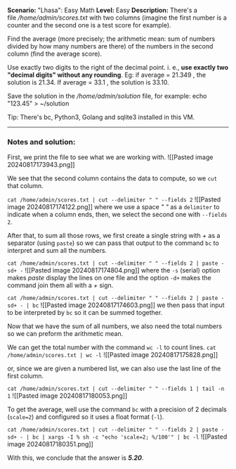 **Scenario:** "Lhasa": Easy Math
**Level:** Easy
**Description:** There's a file _/home/admin/scores.txt_ with two columns (imagine the first number is a counter and the second one is a test score for example).  
  
Find the average (more precisely; the arithmetic mean: sum of numbers divided by how many numbers are there) of the numbers in the second column (find the average score).  
  
Use exactly two digits to the right of the decimal point. i. e., **use exactly two "decimal digits" without any rounding**. Eg: if average = 21.349 , the solution is 21.34. If average = 33.1 , the solution is 33.10.  
  
Save the solution in the _/home/admin/solution_ file, for example: echo "123.45" > ~/solution  
  
Tip: There's bc, Python3, Golang and sqlite3 installed in this VM.

---
### Notes and solution:
First, we print the file to see what we are working with.
![[Pasted image 20240817173943.png]]

We see that the second column contains the data to compute, so we `cut` that column.

`cat /home/admin/scores.txt | cut --delimiter " " --fields 2`
![[Pasted image 20240817174122.png]]
where we use a space _" "_ as a `delimiter` to indicate when a column ends, then, we select the second one with `--fields 2`.

After that, to sum all those rows, we first create a single string with _+_ as a separator (using `paste`) so we can pass that output to the command `bc` to interpret and sum all the numbers.

`cat /home/admin/scores.txt | cut --delimiter " " --fields 2 | paste -sd+ -`
![[Pasted image 20240817174804.png]]
where the `-s` (serial) option makes _paste_ display the lines on one file and the option `-d+` makes the command join them all with a _+_ sign.

`cat /home/admin/scores.txt | cut --delimiter " " --fields 2 | paste -sd+ - | bc`
![[Pasted image 20240817174603.png]]
we then pass that input to be interpreted by `bc` so it can be summed together.

Now that we have the sum of all numbers, we also need the total numbers so we can preform the arithmetic  mean.

We can get the total number with the command `wc -l` to count lines.
`cat /home/admin/scores.txt | wc -l`
![[Pasted image 20240817175828.png]]

or, since we are given a numbered list, we can also use the last line of the first column.

`cat /home/admin/scores.txt | cut --delimiter " " --fields 1 | tail -n 1`
![[Pasted image 20240817180053.png]]

To get the average, well use the command `bc` with a precision of 2 decimals (`scale=2`) and configured so it uses a float format (`-l`).

`cat /home/admin/scores.txt | cut --delimiter " " --fields 2 | paste -sd+ - | bc | xargs -I % sh -c "echo 'scale=2; %/100'" | bc -l`
![[Pasted image 20240817180351.png]]

With this, we conclude that the answer is ___5.20___.


